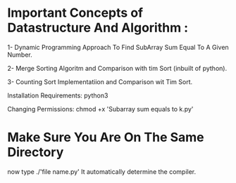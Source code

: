 #  Important Concepts of Datastructure And Algorithm :
1- Dynamic Programming Approach To Find SubArray Sum Equal To A Given Number.

2- Merge Sorting Algoritm and Comparison with tim Sort (inbuilt of python).

3- Counting Sort Implementatiion and Comparison wit Tim Sort.



Installation Requirements:
python3

Changing Permissions:
chmod +x 'Subarray sum equals to k.py'
 
# Make Sure You Are On The Same Directory

now type
./'file name.py'
It automatically determine the compiler.

